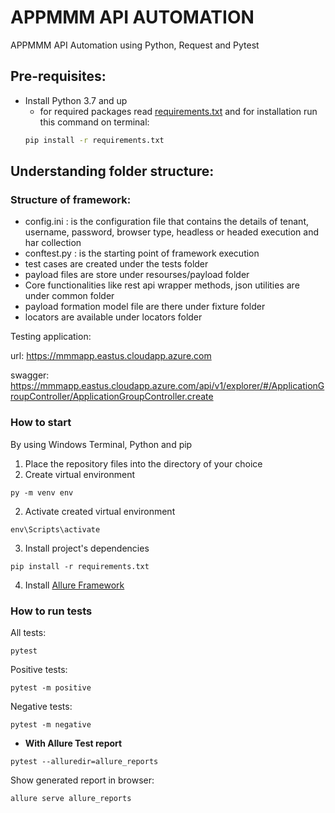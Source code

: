 # APPMMM API AUTOMATION
APPMMM API Automation using Python, Request and Pytest

## Pre-requisites:
- Install Python 3.7 and up
    - for required packages read [requirements.txt](https://github.kyndryl.net/MCMP-IST/mcmp-ui-automation/blob/premaster/requirements.txt)
    and for installation run this command on terminal: 
    ```bash
    pip install -r requirements.txt
    ```
## Understanding folder structure:
### Structure of framework:

* config.ini : is the configuration file that contains the details of tenant, username, password, browser type, headless or headed execution and har collection   
* conftest.py : is the starting point of framework execution  
* test cases are created under the tests folder  
* payload files are store under resourses/payload folder
* Core functionalities like rest api wrapper methods, json utilities are under common folder  
* payload formation model file are there under fixture folder  
* locators are available under locators folder  

Testing application:

url: https://mmmapp.eastus.cloudapp.azure.com

swagger: https://mmmapp.eastus.cloudapp.azure.com/api/v1/explorer/#/ApplicationGroupController/ApplicationGroupController.create

### How to start

By using Windows Terminal, Python and pip
1. Place the repository files into the directory of your choice
2. Create virtual environment
```
py -m venv env
```
2. Activate created virtual environment  
```
env\Scripts\activate
```
3. Install project's dependencies  
```
pip install -r requirements.txt
```
4. Install [Allure Framework](https://docs.qameta.io/allure/)

### How to run tests

All tests:
```
pytest
```
Positive tests:
```
pytest -m positive
```
Negative tests:
```
pytest -m negative
```
- **With Allure Test report**
```
pytest --alluredir=allure_reports
```
Show generated report in browser:
```
allure serve allure_reports
```

